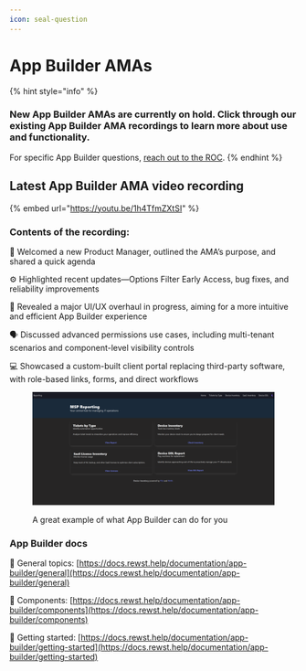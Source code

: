 ```yaml
---
icon: seal-question
---
```


# App Builder AMAs

{% hint style="info" %}
### New App Builder AMAs are currently on hold. Click through our existing App Builder AMA recordings to learn more about use and functionality.&#x20;

For specific App Builder questions, [reach out to the ROC](../../support-and-community/roc-support/).&#x20;
{% endhint %}

## Latest App Builder AMA video recording

{% embed url="https://youtu.be/1h4TfmZXtSI" %}

### Contents of the recording:

👋 Welcomed a new Product Manager, outlined the AMA’s purpose, and shared a quick agenda

⚙️ Highlighted recent updates—Options Filter Early Access, bug fixes, and reliability improvements

🎨 Revealed a major UI/UX overhaul in progress, aiming for a more intuitive and efficient App Builder experience

🗣️ Discussed advanced permissions use cases, including multi-tenant scenarios and component-level visibility controls

💻 Showcased a custom-built client portal replacing third-party software, with role-based links, forms, and direct workflows

<figure><img src="../../.gitbook/assets/Good app builder example.png" alt=""><figcaption><p>A great example of what App Builder can do for you</p></figcaption></figure>

### App Builder docs

📒 General topics: [https://docs.rewst.help/documentation/app-builder/general](https://docs.rewst.help/documentation/app-builder/general)

🧱 Components: [https://docs.rewst.help/documentation/app-builder/components](https://docs.rewst.help/documentation/app-builder/components)

🏁 Getting started: [https://docs.rewst.help/documentation/app-builder/getting-started](https://docs.rewst.help/documentation/app-builder/getting-started)



